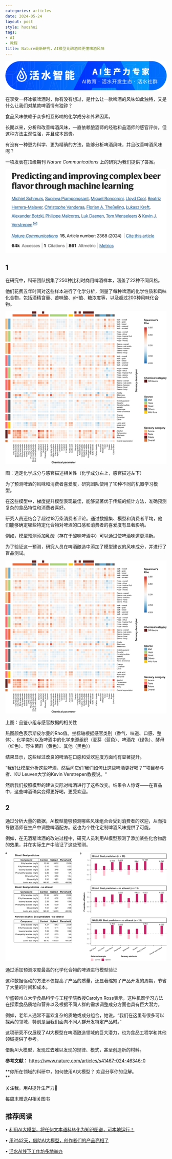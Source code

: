 ```yaml
---
categories: articles
date: 2024-05-24
layout: post
style: huoshui
tags:
- AI
- 教程
title: Nature最新研究，AI模型比酿酒师更懂啤酒风味
---
```


![](/assets/images/cd484ebb7d3445a8a0c0434e1f176a96.png)

在享受一杯冰镇啤酒时，你有没有想过，是什么让一款啤酒的风味如此独特，又是什么让我们对某款啤酒情有独钟？

食品风味依赖于众多相互影响的化学成分和外界因素。

长期以来，分析和改善啤酒风味，一直依赖酿酒师的经验和品酒师的感官评价。但这种方法主观性强，并且成本昂贵。

有没有一种更为科学、更为精确的方法，能够分析啤酒风味，并且改善啤酒风味呢？  

一项发表在顶级期刊  _Nature Communications_ 上的研究为我们提供了答案。

![](/assets/images/d95bf2a04d2e41daa89b87916315e5aa.png)  

## 1

在研究中，科研团队搜集了250种比利时商用啤酒样本，涵盖了22种不同风格。  

他们花费五年时间对这些样本进行了化学分析，测量了每种啤酒的化学性质和风味化合物，包括酒精含量、苦味酸、pH值、糖浓度等，以及超过200种风味化合物。

![](/assets/images/368a1a9ff7de4f8b80f441e0019decf3.png)

图：选定化学成分与感官描述相关性（化学成分右上，感官描述左下）

为了预测啤酒的风味和消费者喜爱度，研究团队使用了10种不同的机器学习模型。

在这些模型中，梯度提升模型表现最佳，能够显著优于传统的统计方法，准确预测复杂的食品特性和消费者喜好。

研究人员还结合了超过18万条消费者评论。通过数据集、模型和消费者平均，他们能够确定哪些特定化合物对啤酒的口感和消费者的喜爱度有显著影响。

例如，模型预测添加乳酸（存在于酸味啤酒中）可以通过使啤酒味道更清新。

为了验证这一预测，研究人员在啤酒酿造中添加了模型建议的风味成分，并进行了盲品测试。

![](/assets/images/e0409c0907a24e31a21dc4838d5dd590.png)

上图：品鉴小组与感官数据的相关性

热图颜色表示斯皮尔曼的Rho值。坐标轴根据感官类别（香气、味道、口感、整体）、化学类别以及啤酒中的化学来源组织（麦芽（蓝色）、啤酒花（绿色）、酵母（红色）、野生菌群（黄色）、其他（黑色））

结果显示，这些经过改良的啤酒在口感和受欢迎度方面均有显著提升。  

“我们让模型分析这些啤酒，然后问它们‘我们如何让这些啤酒更好喝？’”项目参与者、KU Leuven大学的Kevin Verstrepen教授说。“

然后我们按照模型的建议实际对啤酒进行了这些改变。结果令人惊讶——在盲品中，这些啤酒确实变得更好喝，更受欢迎。

## 2

通过分析大量的数据，AI模型能够预测哪些风味组合会受到消费者的欢迎，从而指导酿酒师在生产中调整啤酒配方。这也为个性化定制啤酒风味提供了可能。

例如，在无酒精啤酒的改进过程中，研究人员利用AI模型预测了添加某些化合物后的效果，并在实际生产中验证了这些预测。

![](/assets/images/a38549eb160b41349d8d14e88a95be9d.png)

通过添加预测浓度最高的化学化合物的啤酒进行模型验证

这种数据驱动的方法不仅提高了产品的质量，还显著缩短了产品开发的周期，节省了大量的时间和成本。

华盛顿州立大学食品科学与工程学院教授Carolyn Ross表示，这种机器学习方法在探索食品质地和营养以及根据不同人群的需求调整成分方面也具有巨大潜力。

例如，老年人通常不喜欢复杂的质地或成分组合，她说。“我们在这里有很多可以探索的领域，特别是当我们面向不同人群开发特定产品时。”

这项研究不仅展现了AI大模型在啤酒酿造领域的巨大潜力，也为食品工程学和其他领域提供了参考。

借助AI大模型，发现过去难以发现的规律、模式，甚至创造新的材料。

**参考文献：** https://www.nature.com/articles/s41467-024-46346-0

**你所在领域的科研中，如何使用AI大模型？ 欢迎分享你的见解。  
**

关注我，用AI提升生产力🌟

每周末赠送AI相关图书

## 推荐阅读

  • [利用AI大模型，将任何文本语料转化为知识图谱，可本地运行！](http://mp.weixin.qq.com/s?__biz=Mzk0OTY0NzM1Ng==&mid=2247485511&idx=1&sn=48398e8c05077a9e202e729771a27452&chksm=c3546ad4f423e3c205211f27169f6861c90450df19ac47518048242f8d11e1d023cefe22c084&scene=21#wechat_redirect)

  • [用时42天，借助AI大模型，创作者们的产品亮相了](http://mp.weixin.qq.com/s?__biz=Mzk0OTY0NzM1Ng==&mid=2247485306&idx=1&sn=11012a7414b0bc84ea8bf08ab7e122e9&chksm=c35465e9f423ecff178d790b5d45882085dc29aa952e663a81e109fddaca49fc284ae792a795&scene=21#wechat_redirect)

  • [活水AI线下工作坊多地举办](http://mp.weixin.qq.com/s?__biz=Mzk0OTY0NzM1Ng==&mid=2247485511&idx=2&sn=1393665aba3f42b8ffa05499df3e344c&chksm=c3546ad4f423e3c26cdaf734c36a8d735aa08e3e187709e234a259beb766dfa55d2c8113c30a&scene=21#wechat_redirect)[](http://mp.weixin.qq.com/s?__biz=Mzk0OTY0NzM1Ng==&mid=2247485448&idx=1&sn=149c4683bd8d1d2f75b444b900503823&chksm=c3546a9bf423e38dcb031eabe5d3f9002714ac13eb29d741b47d3aecde4ae3a0a88a9ce8232e&scene=21#wechat_redirect)